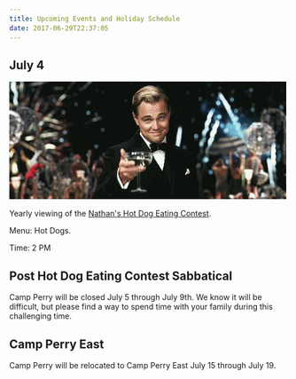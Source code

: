 ```yaml
---
title: Upcoming Events and Holiday Schedule
date: 2017-06-29T22:37:05
---
```


## July 4

![Fireworks!](./decaprio.gif)

Yearly viewing of the [Nathan's Hot Dog Eating Contest](https://nathansfamous.com/promos-and-fanfare/hot-dog-eating-contest/). 

Menu: Hot Dogs. 

Time: 2 PM

## Post Hot Dog Eating Contest Sabbatical
Camp Perry will be closed July 5 through July 9th.  We know it will be difficult, but please find a way to spend time with your family during this challenging time.

## Camp Perry East
Camp Perry will be relocated to Camp Perry East July 15 through July 19.  

